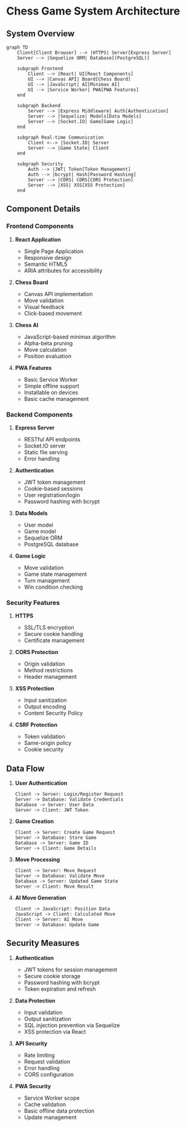 # Chess Game System Architecture

## System Overview

```mermaid
graph TD
    Client[Client Browser] --> |HTTPS| Server[Express Server]
    Server --> |Sequelize ORM| Database[(PostgreSQL)]
    
    subgraph Frontend
        Client --> |React| UI[React Components]
        UI --> |Canvas API| Board[Chess Board]
        UI --> |JavaScript| AI[Minimax AI]
        UI --> |Service Worker| PWA[PWA Features]
    end
    
    subgraph Backend
        Server --> |Express Middleware| Auth[Authentication]
        Server --> |Sequelize| Models[Data Models]
        Server --> |Socket.IO| Game[Game Logic]
    end
    
    subgraph Real-time Communication
        Client <--> |Socket.IO| Server
        Server --> |Game State| Client
    end
    
    subgraph Security
        Auth --> |JWT| Token[Token Management]
        Auth --> |bcrypt| Hash[Password Hashing]
        Server --> |CORS| CORS[CORS Protection]
        Server --> |XSS| XSS[XSS Protection]
    end
```

## Component Details

### Frontend Components
1. **React Application**
   - Single Page Application
   - Responsive design
   - Semantic HTML5
   - ARIA attributes for accessibility

2. **Chess Board**
   - Canvas API implementation
   - Move validation
   - Visual feedback
   - Click-based movement

3. **Chess AI**
   - JavaScript-based minimax algorithm
   - Alpha-beta pruning
   - Move calculation
   - Position evaluation

4. **PWA Features**
   - Basic Service Worker
   - Simple offline support
   - Installable on devices
   - Basic cache management

### Backend Components
1. **Express Server**
   - RESTful API endpoints
   - Socket.IO server
   - Static file serving
   - Error handling

2. **Authentication**
   - JWT token management
   - Cookie-based sessions
   - User registration/login
   - Password hashing with bcrypt

3. **Data Models**
   - User model
   - Game model
   - Sequelize ORM
   - PostgreSQL database

4. **Game Logic**
   - Move validation
   - Game state management
   - Turn management
   - Win condition checking

### Security Features
1. **HTTPS**
   - SSL/TLS encryption
   - Secure cookie handling
   - Certificate management

2. **CORS Protection**
   - Origin validation
   - Method restrictions
   - Header management

3. **XSS Protection**
   - Input sanitization
   - Output encoding
   - Content Security Policy

4. **CSRF Protection**
   - Token validation
   - Same-origin policy
   - Cookie security

## Data Flow

1. **User Authentication**
   ```
   Client -> Server: Login/Register Request
   Server -> Database: Validate Credentials
   Database -> Server: User Data
   Server -> Client: JWT Token
   ```

2. **Game Creation**
   ```
   Client -> Server: Create Game Request
   Server -> Database: Store Game
   Database -> Server: Game ID
   Server -> Client: Game Details
   ```

3. **Move Processing**
   ```
   Client -> Server: Move Request
   Server -> Database: Validate Move
   Database -> Server: Updated Game State
   Server -> Client: Move Result
   ```

4. **AI Move Generation**
   ```
   Client -> JavaScript: Position Data
   JavaScript -> Client: Calculated Move
   Client -> Server: AI Move
   Server -> Database: Update Game
   ```

## Security Measures

1. **Authentication**
   - JWT tokens for session management
   - Secure cookie storage
   - Password hashing with bcrypt
   - Token expiration and refresh

2. **Data Protection**
   - Input validation
   - Output sanitization
   - SQL injection prevention via Sequelize
   - XSS protection via React

3. **API Security**
   - Rate limiting
   - Request validation
   - Error handling
   - CORS configuration

4. **PWA Security**
   - Service Worker scope
   - Cache validation
   - Basic offline data protection
   - Update management 